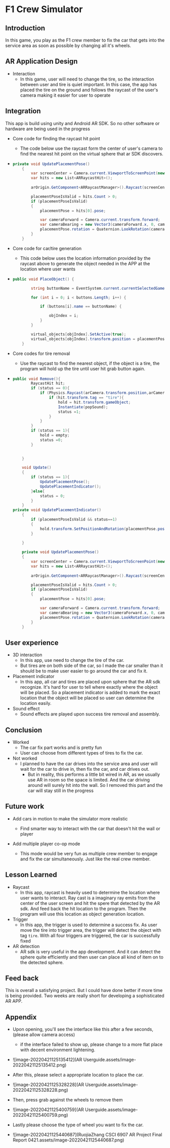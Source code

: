 # F1 Crew Simulator

## Introduction

In this game, you play as the F1 crew member to fix the car that gets into the service area as soon as possible by changing all it's wheels.

## AR Application Design

- Interaction
  - In this game, user will need to change the tire, so the interaction between user and tire is quiet important. In this case, the app has placed the tire on the ground and follows the raycast of the user's camera making it easier for user to operate

## Integration

This app is build using unity and Android AR SDK. So no other software or hardware are being used in the progress

- Core code for finding the raycast hit point

  - The code below use the raycast form the center of user's camera to find the nearest hit point on the virtual sphere that ar SDK discovers.

- ```C#
  private void UpdatePlacementPose()
      {
          var screenCenter = Camera.current.ViewportToScreenPoint(new Vector3(0.5f, 0.5f));
          var hits = new List<ARRaycastHit>();
       
          arOrigin.GetComponent<ARRaycastManager>().Raycast(screenCenter, hits, UnityEngine.XR.ARSubsystems.TrackableType.PlaneEstimated);
  
          placementPoseIsValid = hits.Count > 0;
          if (placementPoseIsValid)
          {
              placementPose = hits[0].pose;
  
              var cameraForward = Camera.current.transform.forward;
              var cameraBearing = new Vector3(cameraForward.x, 0, cameraForward.z).normalized;
              placementPose.rotation = Quaternion.LookRotation(cameraBearing);
          }
      }
  ```

- Core code for car/tire generation

  - This code below uses the location information provided by the raycast above to generate the object needed in the APP at the location where user wants

- ```c#
  public void PlaceObject() {
  
          string buttonName = EventSystem.current.currentSelectedGameObject.name;
  
          for (int i = 0; i < buttons.Length; i++) {
  
              if (buttons[i].name == buttonName) {
  
                  objIndex = i;
              }
          }
  
          virtual_objects[objIndex].SetActive(true);
          virtual_objects[objIndex].transform.position = placementPose.position;
      }
  ```

- Core codes for tire removal

  - Use the raycast to find the nearest object, if the object is a tire, the program will hold up the tire until user hit grab button again.

- ```C#
  public void Remove(){
          RaycastHit hit;
          if (status == 0){
              if (Physics.Raycast(arCamera.transform.position,arCamera.transform.forward,out hit)){
                  if (hit.transform.tag == "tire"){
                      hold = hit.transform.gameObject;
                      Instantiate(popSound);
                      status =1;
                  }
              }
          }
          if (status == 1){
              hold = empty;
              status =0;
          }
  
          
      }
  
      void Update()
      {   
          if (status == 1){
              UpdatePlacementPose();
              UpdatePlacementIndicator();
          }else{
              status = 0;
          }
      }
  private void UpdatePlacementIndicator()
      {
          if (placementPoseIsValid && status==1)
          {
              hold.transform.SetPositionAndRotation(placementPose.position, placementPose.rotation);
          }
          
      }
  
      private void UpdatePlacementPose()
      {
          var screenCenter = Camera.current.ViewportToScreenPoint(new Vector3(0.5f, 0.5f));
          var hits = new List<ARRaycastHit>();
       
          arOrigin.GetComponent<ARRaycastManager>().Raycast(screenCenter, hits, UnityEngine.XR.ARSubsystems.TrackableType.PlaneEstimated);
  
          placementPoseIsValid = hits.Count > 0;
          if (placementPoseIsValid)
          {
              placementPose = hits[0].pose;
  
              var cameraForward = Camera.current.transform.forward;
              var cameraBearing = new Vector3(cameraForward.x, 0, cameraForward.z).normalized;
              placementPose.rotation = Quaternion.LookRotation(cameraBearing);
          }
      }
  ```

## User experience

- 3D interaction
  - In this app, use need to change the tire of the car.
  - But tires are on both side of the car, so I made the car smaller than it should be to make user easier to go around the car and fix it.
- Placement indicator
  - In this app, all car and tires are placed upon sphere that the AR sdk recognize. It's hard for user to tell where exactly where the object will be placed. So a placement indicator is added to mark the exact location that the object will be placed so user can determine the location easily.
- Sound effect
  - Sound effects are played upon success tire removal and assembly.

## Conclusion

- Worked
  - The car fix part works and is pretty fun
  - User can choose from different types of tires to fix the car.
- Not worked
  - I planned to have the car drives into the service area and user will wait for the car to drive in, then fix the car, and car drives out.
    - But in reality, this performs a little bit wired in AR, as we usually use AR in room so the space is limited. And the car driving around will surely hit into the wall. So I removed this part and the car will stay still in the progress

## Future work

- Add cars in motion to make the simulator more realistic
  - Find smarter way to interact with the car that doesn't hit the wall or player

- Add multiple player co-op mode
  - This mode would be very fun as multiple crew member to engage and fix the car simultaneously. Just like the real crew member.

## Lesson Learned

- Raycast
  - In this app, raycast is heavily used to determine the location where user wants to interact. Ray cast is a imaginary ray emits from the center of the user  screen and hit the spere that detected by the AR sdk. And feed back the hit location to the program. Then the program will use this location as object generation location.
- Trigger
  - In this app, the trigger is used to determine a success fix. As user move the tire into trigger area, the trigger will detect the object with tag `tire`. With all four triggers are triggered, the car is successfully fixed 
- AR detection
  - AR sdk is very useful in the app development. And it can detect the sphere quite efficiently and then user can place all kind of item on to the detected sphere.

## Feed back

This is overall a satisfying project. But I could have done better if more time is being provided. Two weeks are really short for developing a sophisticated AR APP.

## Appendix

- Upon opening, you'll see the interface like this after a few seconds, (please allow camera access)
  - if the interface failed to show up, please change to a more flat place with decent environment lightening.
- ![image-20220421125135412](AR Userguide.assets/image-20220421125135412.png)

- After this, please select a appropriate location to place the car.
- ![image-20220421125328228](AR Userguide.assets/image-20220421125328228.png)

- Then, press grab against the wheels to remove them
- ![image-20220421125400759](AR Userguide.assets/image-20220421125400759.png)
- Lastly please choose the type of wheel you want to fix the car.
- ![image-20220421125440687](RuojiaZhang CSCI 6907 AR Project Final Report 0421.assets/image-20220421125440687.png)



